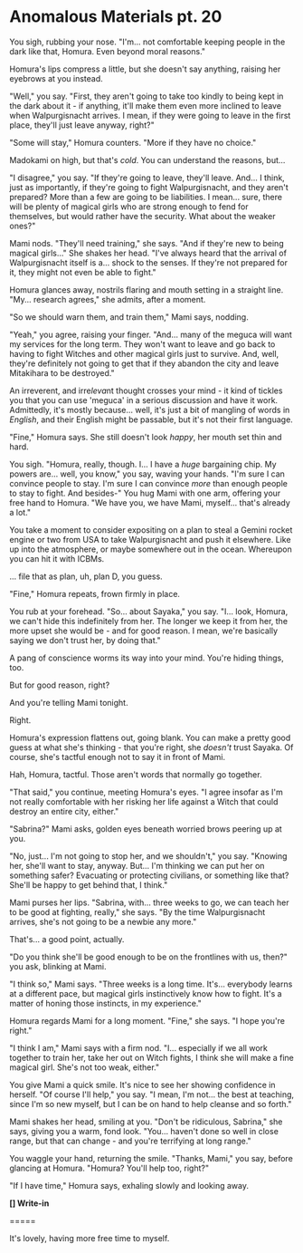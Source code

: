 # Anomalous Materials pt. 20

You sigh, rubbing your nose. "I'm... not comfortable keeping people in the dark like that, Homura. Even beyond moral reasons."

Homura's lips compress a little, but she doesn't say anything, raising her eyebrows at you instead.

"Well," you say. "First, they aren't going to take too kindly to being kept in the dark about it - if anything, it'll make them even more inclined to leave when Walpurgisnacht arrives. I mean, if they were going to leave in the first place, they'll just leave anyway, right?"

"Some will stay," Homura counters. "More if they have no choice."

Madokami on high, but that's *cold*. You can understand the reasons, but...

"I disagree," you say. "If they're going to leave, they'll leave. And... I think, just as importantly, if they're going to fight Walpurgisnacht, and they aren't prepared? More than a few are going to be liabilities. I mean... sure, there will be plenty of magical girls who are strong enough to fend for themselves, but would rather have the security. What about the weaker ones?"

Mami nods. "They'll need training," she says. "And if they're new to being magical girls..." She shakes her head. "I've always heard that the arrival of Walpurgisnacht itself is a... shock to the senses. If they're not prepared for it, they might not even be able to fight."

Homura glances away, nostrils flaring and mouth setting in a straight line. "My... research agrees," she admits, after a moment.

"So we should warn them, and train them," Mami says, nodding.

"Yeah," you agree, raising your finger. "And... many of the meguca will want my services for the long term. They won't want to leave and go back to having to fight Witches and other magical girls just to survive. And, well, they're definitely not going to get that if they abandon the city and leave Mitakihara to be destroyed."

An irreverent, and irre*leva*nt thought crosses your mind - it kind of tickles you that you can use 'meguca' in a serious discussion and have it work. Admittedly, it's mostly because... well, it's just a bit of mangling of words in *English*, and their English might be passable, but it's not their first language.

"Fine," Homura says. She still doesn't look *happy*, her mouth set thin and hard.

You sigh. "Homura, really, though. I... I have a *huge* bargaining chip. My powers are... well, you know," you say, waving your hands. "I'm sure I can convince people to stay. I'm sure I can convince *more* than enough people to stay to fight. And besides-" You hug Mami with one arm, offering your free hand to Homura. "We have you, we have Mami, myself... that's already a lot."

You take a moment to consider expositing on a plan to steal a Gemini rocket engine or two from USA to take Walpurgisnacht and push it elsewhere. Like up into the atmosphere, or maybe somewhere out in the ocean. Whereupon you can hit it with ICBMs.

... file that as plan, uh, plan D, you guess.

"Fine," Homura repeats, frown firmly in place.

You rub at your forehead. "So... about Sayaka," you say. "I... look, Homura, we can't hide this indefinitely from her. The longer we keep it from her, the more upset she would be - and for good reason. I mean, we're basically saying we don't trust her, by doing that."

A pang of conscience worms its way into your mind. You're hiding things, too.

But for good reason, right?

And you're telling Mami tonight.

Right.

Homura's expression flattens out, going blank. You can make a pretty good guess at what she's thinking - that you're right, she *doesn't* trust Sayaka. Of course, she's tactful enough not to say it in front of Mami.

Hah, Homura, tactful. Those aren't words that normally go together.

"That said," you continue, meeting Homura's eyes. "I agree insofar as I'm not really comfortable with her risking her life against a Witch that could destroy an entire city, either."

"Sabrina?" Mami asks, golden eyes beneath worried brows peering up at you.

"No, just... I'm not going to stop her, and we shouldn't," you say. "Knowing her, she'll want to stay, anyway. But... I'm thinking we can put her on something safer? Evacuating or protecting civilians, or something like that? She'll be happy to get behind that, I think."

Mami purses her lips. "Sabrina, with... three weeks to go, we can teach her to be good at fighting, really," she says. "By the time Walpurgisnacht arrives, she's not going to be a newbie any more."

That's... a good point, actually.

"Do you think she'll be good enough to be on the frontlines with us, then?" you ask, blinking at Mami.

"I think so," Mami says. "Three weeks is a long time. It's... everybody learns at a different pace, but magical girls instinctively know how to fight. It's a matter of honing those instincts, in my experience."

Homura regards Mami for a long moment. "Fine," she says. "I hope you're right."

"I think I am," Mami says with a firm nod. "I... especially if we all work together to train her, take her out on Witch fights, I think she will make a fine magical girl. She's not too weak, either."

You give Mami a quick smile. It's nice to see her showing confidence in herself. "Of course I'll help," you say. "I mean, I'm not... the best at teaching, since I'm so new myself, but I can be on hand to help cleanse and so forth."

Mami shakes her head, smiling at you. "Don't be ridiculous, Sabrina," she says, giving you a warm, fond look. "You... haven't done so well in close range, but that can change - and you're terrifying at long range."

You waggle your hand, returning the smile. "Thanks, Mami," you say, before glancing at Homura. "Homura? You'll help too, right?"

"If I have time," Homura says, exhaling slowly and looking away.

**\[] Write-in**

\=====​

It's lovely, having more free time to myself.
